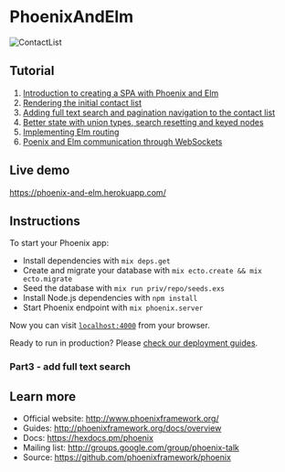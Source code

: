 # PhoenixAndElm

![ContactList](https://monosnap.com/file/14nD2kWbnvcuBh5a9L9XifX0GQ0OqQ.png)

## Tutorial
1. [Introduction to creating a SPA with Phoenix and Elm](http://codeloveandboards.com/blog/2017/02/02/phoenix-and-elm-a-real-use-case-pt-1/)
2. [Rendering the initial contact list](http://codeloveandboards.com/blog/2017/02/08/phoenix-and-elm-a-real-use-case-pt-2/)
3. [Adding full text search and pagination navigation to the contact list](http://codeloveandboards.com/blog/2017/02/14/phoenix-and-elm-a-real-use-case-pt-3/)
4. [Better state with union types, search resetting and keyed nodes](http://codeloveandboards.com/blog/2017/02/23/phoenix-and-elm-a-real-use-case-pt-4/)
5. [Implementing Elm routing](http://codeloveandboards.com/blog/2017/03/07/phoenix-and-elm-a-real-use-case-pt-5/)
6. [Poenix and Elm communication through WebSockets](http://codeloveandboards.com/blog/2017/03/19/phoenix-and-elm-a-real-use-case-pt-6/)

## Live demo
https://phoenix-and-elm.herokuapp.com/

## Instructions
To start your Phoenix app:

  * Install dependencies with `mix deps.get`
  * Create and migrate your database with `mix ecto.create && mix ecto.migrate`
  * Seed the database with `mix run priv/repo/seeds.exs`
  * Install Node.js dependencies with `npm install`
  * Start Phoenix endpoint with `mix phoenix.server`

Now you can visit [`localhost:4000`](http://localhost:4000) from your browser.

Ready to run in production? Please [check our deployment guides](http://www.phoenixframework.org/docs/deployment).

### Part3 - add full text search

## Learn more

  * Official website: http://www.phoenixframework.org/
  * Guides: http://phoenixframework.org/docs/overview
  * Docs: https://hexdocs.pm/phoenix
  * Mailing list: http://groups.google.com/group/phoenix-talk
  * Source: https://github.com/phoenixframework/phoenix
